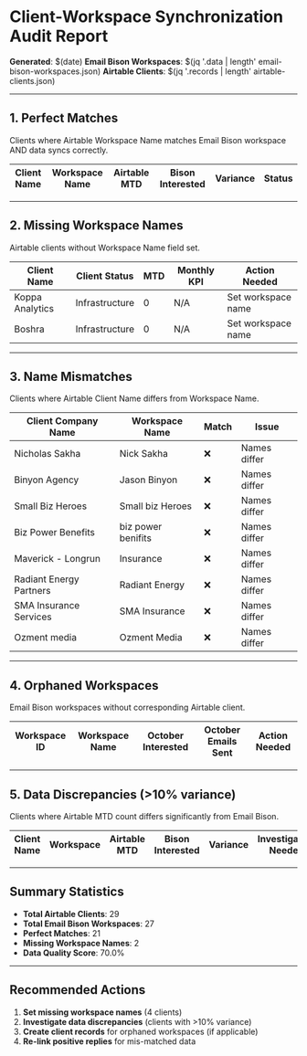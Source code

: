 # Client-Workspace Synchronization Audit Report

**Generated**: $(date)
**Email Bison Workspaces**: $(jq '.data | length' email-bison-workspaces.json)
**Airtable Clients**: $(jq '.records | length' airtable-clients.json)

---

## 1. Perfect Matches

Clients where Airtable Workspace Name matches Email Bison workspace AND data syncs correctly.

| Client Name | Workspace Name | Airtable MTD | Bison Interested | Variance | Status |
|-------------|----------------|--------------|------------------|----------|--------|

---

## 2. Missing Workspace Names

Airtable clients without Workspace Name field set.

| Client Name | Client Status | MTD | Monthly KPI | Action Needed |
|-------------|---------------|-----|-------------|---------------|
| Koppa Analytics | Infrastructure | 0 | N/A | Set workspace name |
| Boshra | Infrastructure | 0 | N/A | Set workspace name |

---

## 3. Name Mismatches

Clients where Airtable Client Name differs from Workspace Name.

| Client Company Name | Workspace Name | Match | Issue |
|---------------------|----------------|-------|-------|
| Nicholas Sakha | Nick Sakha | ❌ | Names differ |
| Binyon Agency | Jason Binyon | ❌ | Names differ |
| Small Biz Heroes | Small biz Heroes | ❌ | Names differ |
| Biz Power Benefits | biz power benifits | ❌ | Names differ |
| Maverick - Longrun | Insurance | ❌ | Names differ |
| Radiant Energy Partners | Radiant Energy | ❌ | Names differ |
| SMA Insurance Services | SMA Insurance | ❌ | Names differ |
| Ozment media | Ozment Media | ❌ | Names differ |

---

## 4. Orphaned Workspaces

Email Bison workspaces without corresponding Airtable client.

| Workspace ID | Workspace Name | October Interested | October Emails Sent | Action Needed |
|--------------|----------------|--------------------|--------------------|---------------|

---

## 5. Data Discrepancies (>10% variance)

Clients where Airtable MTD count differs significantly from Email Bison.

| Client Name | Workspace | Airtable MTD | Bison Interested | Variance | Investigation Needed |
|-------------|-----------|--------------|------------------|----------|----------------------|

---

## Summary Statistics

- **Total Airtable Clients**: 29
- **Total Email Bison Workspaces**: 27
- **Perfect Matches**: 21
- **Missing Workspace Names**: 2
- **Data Quality Score**: 70.0%

---

## Recommended Actions

1. **Set missing workspace names** (4 clients)
2. **Investigate data discrepancies** (clients with >10% variance)
3. **Create client records** for orphaned workspaces (if applicable)
4. **Re-link positive replies** for mis-matched data

